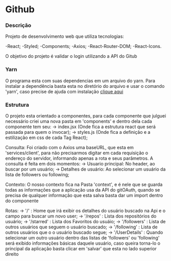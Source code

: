# Github 

### Descrição

Projeto de desenvolvimento web que utiliza tecnologias:

-React;
-Styled;
-Components;
-Axios;
-React-Router-DOM;
-React-Icons.

O objetivo do projeto é validar o login utilizando a API do Gitub

### Yarn

O programa esta com suas dependencias em um arquivo do yarn. Para instalar a dependência basta esta no diretório do arquivo e usar o comando 'yarn', caso precise de ajuda com instalação [clique aqui](https://classic.yarnpkg.com/en/docs/install#windows-stable)

### Estrutura

O projeto esta orientado a componentes, para cada componente que julguei necessário criei uma nova pasta em 'components' e dentro dela cada componente tem seu:
-> index.jsx (Onde fica a estrutura react que será passada para quem o invocar);
-> styles.js (Onde fica a definição e a estilização em css de cada Tag React);


Consulta:
Foi criado com o Axios uma baseURL, que esta em 'services/client', para não precisarmos digitar em cada requisição o endereço do servidor, informando apenas a rota e seus parâmetros. A consulta é feita em dois momentos:
-> Usuario principal: No header, ao buscar por um usuário;
-> Detalhes de usuário: Ao selecionar um usuário da lista de followers ou following;


Contexto:
O nosso contexto fica na Pasta 'context', e é nele que se guarda todas as informações que a aplicação usa da API do gitOAuth, quando se precisa de qualquer informação que esta salva basta dar um import dentro do componente


Rotas:
-> '/' : Home que irá exibir os detalhes do usuário buscado na Api e o campo para buscar um novo user;
-> '/repos' : Lista dos repositórios do usuário;
-> '/starred' : Lista dos Favoritos do usuáio;
-> '/followers' : Lista de outros usuários que seguem o usuário buscado;
-> '/following' : Lista de outros usuários que o o usuário buscado segue;
-> '/UserDetails' : Quando selecionar um outro usuário dentro das listas de 'followers' ou 'following'  será exibido informações básicas daquele usuário, caso queira torna-lo o principal da aplicação basta clicar em 'salvar' que esta no lado superior direito


